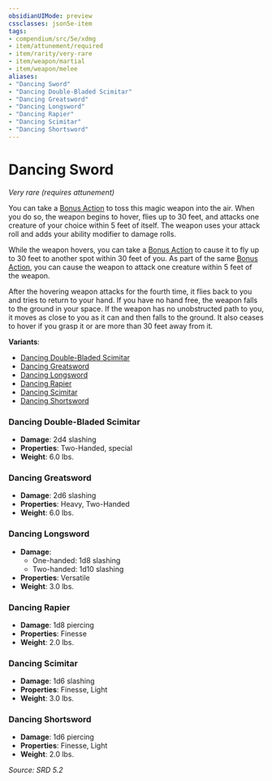```yaml
---
obsidianUIMode: preview
cssclasses: json5e-item
tags:
- compendium/src/5e/xdmg
- item/attunement/required
- item/rarity/very-rare
- item/weapon/martial
- item/weapon/melee
aliases: 
- "Dancing Sword"
- "Dancing Double-Bladed Scimitar"
- "Dancing Greatsword"
- "Dancing Longsword"
- "Dancing Rapier"
- "Dancing Scimitar"
- "Dancing Shortsword"
---
```

# Dancing Sword
*Very rare (requires attunement)*  


You can take a [Bonus Action](bonus-action-xphb.md) to toss this magic weapon into the air. When you do so, the weapon begins to hover, flies up to 30 feet, and attacks one creature of your choice within 5 feet of itself. The weapon uses your attack roll and adds your ability modifier to damage rolls.

While the weapon hovers, you can take a [Bonus Action](bonus-action-xphb.md) to cause it to fly up to 30 feet to another spot within 30 feet of you. As part of the same [Bonus Action](bonus-action-xphb.md), you can cause the weapon to attack one creature within 5 feet of the weapon.

After the hovering weapon attacks for the fourth time, it flies back to you and tries to return to your hand. If you have no hand free, the weapon falls to the ground in your space. If the weapon has no unobstructed path to you, it moves as close to you as it can and then falls to the ground. It also ceases to hover if you grasp it or are more than 30 feet away from it.

**Variants**:
- [Dancing Double-Bladed Scimitar](#Dancing%20Double-Bladed%20Scimitar)
- [Dancing Greatsword](#Dancing%20Greatsword)
- [Dancing Longsword](#Dancing%20Longsword)
- [Dancing Rapier](#Dancing%20Rapier)
- [Dancing Scimitar](#Dancing%20Scimitar)
- [Dancing Shortsword](#Dancing%20Shortsword)

### Dancing Double-Bladed Scimitar

- **Damage**: 2d4 slashing
- **Properties**: Two-Handed, special
- **Weight**: 6.0 lbs.

### Dancing Greatsword

- **Damage**: 2d6 slashing
- **Properties**: Heavy, Two-Handed
- **Weight**: 6.0 lbs.

### Dancing Longsword

- **Damage**:
  - One-handed: 1d8 slashing
  - Two-handed: 1d10 slashing
- **Properties**: Versatile
- **Weight**: 3.0 lbs.

### Dancing Rapier

- **Damage**: 1d8 piercing
- **Properties**: Finesse
- **Weight**: 2.0 lbs.

### Dancing Scimitar

- **Damage**: 1d6 slashing
- **Properties**: Finesse, Light
- **Weight**: 3.0 lbs.

### Dancing Shortsword

- **Damage**: 1d6 piercing
- **Properties**: Finesse, Light
- **Weight**: 2.0 lbs.


*Source: SRD 5.2*